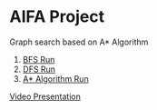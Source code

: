 # AIFA Project
Graph search based on A* Algorithm

1. [BFS Run](https://youtu.be/enfFi-6k-XA)
2. [DFS Run](https://youtu.be/wQf_LlO8H2Y)
3. [A* Algorithm Run](https://youtu.be/Hn1rTdnvLXg)

[Video Presentation](https://youtu.be/njq03n2HIXs)
